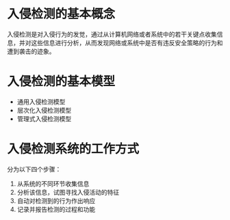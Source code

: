 # 入侵检测的基本概念
入侵检测是对入侵行为的发觉，通过从计算机网络或者系统中的若干关键点收集信息，并对这些信息进行分析，从而发现网络或系统中是否有违反安全策略的行为和遭到袭击的迹象。

# 入侵检测的基本模型
- 通用入侵检测模型
- 层次化入侵检测模型
- 管理式入侵检测模型

# 入侵检测系统的工作方式
分为以下四个步骤：
1. 从系统的不同环节收集信息
2. 分析该信息，试图寻找入侵活动的特征
3. 自动对检测到的行为作出响应
4. 记录并报告检测的过程和功能
